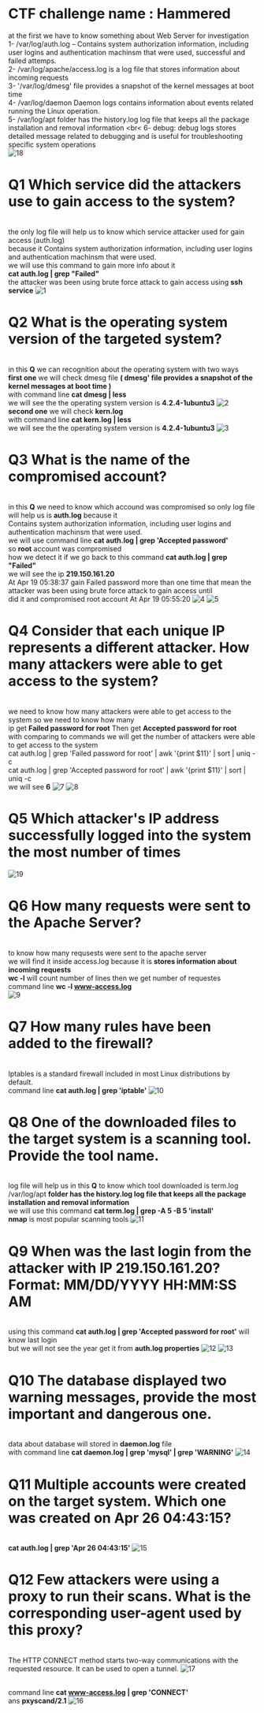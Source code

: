 # CTF challenge name : Hammered
at the first we have to know something about Web Server for investigation 
<br> 1- /var/log/auth.log – Contains system authorization information, including user logins and authentication machinsm that were used, successful and failed attemps.
<br> 2- /var/log/apache/access.log is a log file that stores information about incoming requests
<br> 3- '/var/log/dmesg' file provides a snapshot of the kernel messages at boot time 
<br> 4- /var/log/daemon  Daemon logs contains information about events related running the Linux operation.
<br> 5- /var/log/apt folder has the history.log log file that keeps all the package installation and removal information
<br< 6- debug: debug logs stores detailed message related to debugging and is useful for troubleshooting specific system operations
<br>
![18](https://github.com/0xT7N/CTF/assets/75274517/f4db070a-9fa8-4b05-9051-5d9644e7e3b3)

# Q1 Which service did the attackers use to gain access to the system?
<br> the only log file will help us to know which service attacker used for gain access (auth.log) 
<br> because it Contains system authorization information, including user logins and authentication machinsm that were used.
<br> we will use this command to gain more info about it
<br> **cat auth.log | grep "Failed"**
<br> the attacker was been using brute force attack to gain access using **ssh service** 
![1](https://github.com/0xT7N/CTF/assets/75274517/de61e35a-d09e-476a-961c-b067dd30a177)

# Q2 What is the operating system version of the targeted system?
<br> in this **Q** we can recognition about the operating system with two ways 
<br> **first one** we will check dmesg file **( dmesg' file provides a snapshot of the kernel messages at boot time )**
<br> with command line **cat dmesg | less**
<br> we will see the the operating system version is **4.2.4-1ubuntu3**
![2](https://github.com/0xT7N/CTF/assets/75274517/ab8c46e9-d882-4deb-b2d5-f8464c95810a)
<br> **second one** we will check **kern.log**
<br> with command line **cat kern.log | less**
<br> we will see the the operating system version is **4.2.4-1ubuntu3**
![3](https://github.com/0xT7N/CTF/assets/75274517/72dd7471-dca1-49d6-9e0f-a16a58e45f05)

# Q3 What is the name of the compromised account?
<br> in this **Q** we need to know which accound was compromised so only log file will help us is **auth.log** because it 
<br>Contains system authorization information, including user logins and authentication machinsm that were used. 
<br> we will use command line **cat auth.log | grep 'Accepted password'** 
<br> so **root** account was compromised 
<br> how we detect it if we go back to this command **cat auth.log | grep "Failed"** 
<br> we will see the ip **219.150.161.20** 
<br>At Apr 19 05:38:37 gain Failed password more than one time that mean the attacker was been using brute force attack to gain access until 
<br> did it and compromised root account At Apr 19 05:55:20
![4](https://github.com/0xT7N/CTF/assets/75274517/39fbe868-933b-4d51-9f80-257c72d4d581) ![5](https://github.com/0xT7N/CTF/assets/75274517/6faeda17-cf32-4373-9f75-c0d7df791d23)

# Q4 Consider that each unique IP represents a different attacker. How many attackers were able to get access to the system?
<br> we need to know how many attackers were able to get access to the system so we need to know how many 
<br> ip get **Failed password for root** Then get **Accepted password for root**
<br> with comparing to commands we will get the number of attackers were able to get access to the system
<br> cat auth.log | grep 'Failed password for root' | awk '{print $11}' | sort | uniq -c
<br> cat auth.log | grep 'Accepted password for root' | awk '{print $11}' | sort | uniq -c
<br> we will see **6** 
![7](https://github.com/0xT7N/CTF/assets/75274517/a4000c6c-a0ab-48b3-aa3e-973b56447325)
![8](https://github.com/0xT7N/CTF/assets/75274517/d835b7c4-f4cb-4383-b12e-88953c57b970)
# Q5 Which attacker's IP address successfully logged into the system the most number of times
![19](https://github.com/0xT7N/CTF/assets/75274517/fea4215c-c0dc-4ccf-851f-bdb2d799c953)

# Q6 How many requests were sent to the Apache Server?
<br> to know how many requsests were sent to the apache server
<br> we will find it inside access.log because it is  **stores information about incoming requests**
<br> **wc -l** will count number of lines then we get number of requestes 
<br> command line **wc -l www-access.log**
<br>
![9](https://github.com/0xT7N/CTF/assets/75274517/f4ef7ebf-62a7-41ac-aceb-26c693be69e4)
# Q7 How many rules have been added to the firewall?
<br> Iptables is a standard firewall included in most Linux distributions by default.
<br> command line **cat auth.log | grep 'iptable'**
![10](https://github.com/0xT7N/CTF/assets/75274517/a9911f4a-ae42-44e2-96c7-5f170e200953)
 # Q8 One of the downloaded files to the target system is a scanning tool. Provide the tool name.
 <br> log file will help us in this **Q** to know which tool downloaded is term.log
 <br> /var/log/apt **folder has the history.log log file that keeps all the package installation and removal information**
<br> we will use this command **cat term.log | grep -A 5 -B 5 'install'**
<br> **nmap** is most popular scanning tools
![11](https://github.com/0xT7N/CTF/assets/75274517/dd6b0a54-a989-4412-af0c-d09a8a9b4649)

# Q9 When was the last login from the attacker with IP 219.150.161.20? Format: MM/DD/YYYY HH:MM:SS AM
<br> using this command **cat auth.log | grep 'Accepted password for root'** will know last login
<br> but we will not see the year get it from **auth.log properties**
![12](https://github.com/0xT7N/CTF/assets/75274517/40a70a82-2376-4003-a100-9740ec7e31cb)
![13](https://github.com/0xT7N/CTF/assets/75274517/2e6f48d3-74a6-4427-8382-89fa6f7cc454)
# Q10 The database displayed two warning messages, provide the most important and dangerous one.
<br> data about database will stored in **daemon.log** file
<br> with command line **cat daemon.log | grep 'mysql' | grep 'WARNING'**
![14](https://github.com/0xT7N/CTF/assets/75274517/07d102df-2384-4bf2-9fe0-cd8489724947)
# Q11 Multiple accounts were created on the target system. Which one was created on Apr 26 04:43:15?
<br> **cat auth.log | grep 'Apr 26 04:43:15'**
![15](https://github.com/0xT7N/CTF/assets/75274517/536fd009-f24f-4f6b-b794-5d45b4cb2df6)
# Q12 Few attackers were using a proxy to run their scans. What is the corresponding user-agent used by this proxy?
<br>The HTTP CONNECT method starts two-way communications with the requested resource. It can be used to open a tunnel.
![17](https://github.com/0xT7N/CTF/assets/75274517/8f42c17e-e0f5-4607-befe-381859ae65c2)

<br> command line **cat www-access.log | grep 'CONNECT'** 
<br>   ans  **pxyscand/2.1**
![16](https://github.com/0xT7N/CTF/assets/75274517/c34815dd-d407-4c8d-8f40-f038350d503f)



